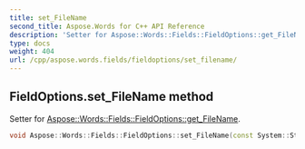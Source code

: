 ```yaml
---
title: set_FileName
second_title: Aspose.Words for C++ API Reference
description: 'Setter for Aspose::Words::Fields::FieldOptions::get_FileName.'
type: docs
weight: 404
url: /cpp/aspose.words.fields/fieldoptions/set_filename/
---
```

## FieldOptions.set_FileName method


Setter for [Aspose::Words::Fields::FieldOptions::get_FileName](../get_filename/).

```cpp
void Aspose::Words::Fields::FieldOptions::set_FileName(const System::String &value)
```

